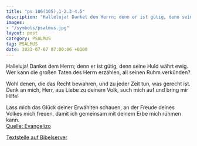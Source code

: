 ```yaml
---
title: "ps 106(105),1-2.3-4.5"
description: "Halleluja! Danket dem Herrn; denn er ist gütig, denn seine Huld währt ewig. Wer kann die großen Taten des Herrn erzählen, all seinen Ruhm verkünden?  Wohl denen, die das Recht bewahren, und zu jeder Zeit tun, was gerecht ist. Denk an mich, Herr, aus Liebe zu deinem Volk, such...."
images:
- "/symbols/psalmus.jpg"
layout: post
category: PSALMUS
tag: PSALMUS
date: 2023-07-07 07:00:06 +0100
---
```

Halleluja! Danket dem Herrn; denn er ist gütig,
denn seine Huld währt ewig.
Wer kann die großen Taten des Herrn erzählen,
all seinen Ruhm verkünden?

Wohl denen, die das Recht bewahren,
und zu jeder Zeit tun, was gerecht ist.
Denk an mich, Herr, aus Liebe zu deinem Volk,
such mich auf und bring mir Hilfe!

Lass mich das Glück deiner Erwählten schauen,
an der Freude deines Volkes mich freuen,
damit ich gemeinsam
mit deinem Erbe mich rühmen kann.<!--more--><br>
[Quelle: Evangelizo](https://evangeliumtagfuertag.org/DE/gospel)

[Textstelle auf Bibelserver](https://www.bibleserver.com/EU/ps106(105),1-2.3-4.5)
